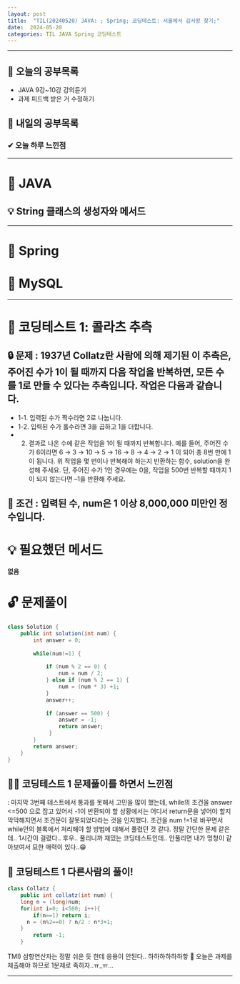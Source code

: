 ```yaml
---
layout: post
title:  "TIL(20240520) JAVA: ; Spring; 코딩테스트: 서울에서 김서방 찾기;"
date:  2024-05-20
categories: TIL JAVA Spring 코딩테스트
---
```


---------------------------------------------------------------------

## 🙌 오늘의 공부목록
- JAVA 9강~10강 강의듣기
- 과제 피드백 받은 거 수정하기

## 🔄 내일의 공부목록

### ✔ 오늘 하루 느낀점

---

# 📌 JAVA  
  
## 💡 String 클래스의 생성자와 메서드



---------------------------------------------------------------------


# 📌 Spring

# 📌 MySQL



---------------------------------------------------------------------

# 📌 코딩테스트 1: 콜라츠 추측

## 🔒 문제 : 1937년 Collatz란 사람에 의해 제기된 이 추측은, 주어진 수가 1이 될 때까지 다음 작업을 반복하면, 모든 수를 1로 만들 수 있다는 추측입니다. 작업은 다음과 같습니다.

- 1-1. 입력된 수가 짝수라면 2로 나눕니다. 
- 1-2. 입력된 수가 홀수라면 3을 곱하고 1을 더합니다. 
- 2. 결과로 나온 수에 같은 작업을 1이 될 때까지 반복합니다. 예를 들어, 주어진 수가 6이라면 6 → 3 → 10 → 5 → 16 → 8 → 4 → 2 → 1 이 되어 총 8번 만에 1이 됩니다. 위 작업을 몇 번이나 반복해야 하는지 반환하는 함수, solution을 완성해 주세요. 단, 주어진 수가 1인 경우에는 0을, 작업을 500번 반복할 때까지 1이 되지 않는다면 –1을 반환해 주세요.

## 🚫 조건 : 입력된 수, num은 1 이상 8,000,000 미만인 정수입니다.


# 💡 필요했던 메서드
**없음**

# 🔓 문제풀이
```java
class Solution {
    public int solution(int num) {
        int answer = 0;
        
        while(num!=1) {
            
            if (num % 2 == 0) {
                num = num / 2;
            } else if (num % 2 == 1) {
                num = (num * 3) +1;
            }
            answer++;
            
            if (answer == 500) {
                answer = -1;
                return answer;
             }
        } 
        return answer; 
    }              
}
```

## 🤷‍♀️ 코딩테스트 1 문제풀이를 하면서 느낀점
: 마지막 3번째 테스트에서 통과를 못해서 고민을 많이 했는데,
while의 조건을 answer <=500 으로 잡고 있어서 -1이 반환되야 할 상황에서는
어디서 return문을 넣어야 할지 막막해지면서 조건문이 잘못되었다라는 것을 인지했다.
조건을 num !=1로 바꾸면서 while안의 블록에서 처리해야 할 방법에 대해서 풀렸던 것 같다.
정말 간단한 문제 같은데.. 1시간이 걸렸다.. 후우.. 풀리니까 재밌는 코딩테스트인데..
안풀리면 내가 멍청이 같아보여서 묘한 매력이 있다..😁

## 🎈 코딩테스트 1 다른사람의 풀이! 

```java
class Collatz {
    public int collatz(int num) {
    long n = (long)num;
    for(int i=0; i<500; i++){
        if(n==1) return i; 
      n = (n%2==0) ? n/2 : n*3+1;
    }
        return -1;
    }
```

TMI) 삼항연산자는 정말 쉬운 듯 한데 응용이 안된다.. 하하하하하하핳 🤣
오늘은 과제를 제출해야 하므로 1문제로 족하자..ㅠ_ㅠ...

--------------------------------------------------------------

